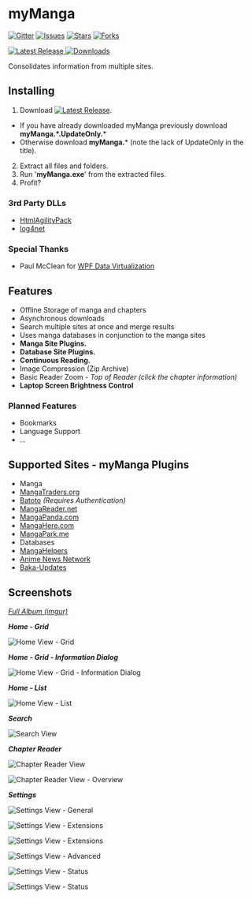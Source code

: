 # myManga

[![Gitter](https://img.shields.io/gitter/room/nwjs/nw.js.svg?style=flat-square)](https://gitter.im/jrjparks/myManga?utm_source=badge&utm_medium=badge&utm_campaign=pr-badge&utm_content=badge)
[![Issues](https://img.shields.io/github/issues/jrjparks/myManga.svg?style=flat-square)](https://github.com/jrjparks/myManga/issues)
[![Stars](https://img.shields.io/github/stars/jrjparks/myManga.svg?style=flat-square)](https://github.com/jrjparks/myManga/stargazers)
[![Forks](https://img.shields.io/github/forks/jrjparks/myManga.svg?style=flat-square)](https://github.com/jrjparks/myManga/network)

[![Latest Release](https://img.shields.io/github/release/jrjparks/myManga.svg?style=flat-square) ![Downloads](https://img.shields.io/github/downloads/jrjparks/myManga/latest/total.svg?style=flat-square)](https://github.com/jrjparks/myManga/releases/latest)

Consolidates information from multiple sites.

## Installing
1. Download [![Latest Release](https://img.shields.io/github/release/jrjparks/myManga.svg?style=flat-square)](https://github.com/jrjparks/myManga/releases/latest).
 * If you have already downloaded myManga previously download **myManga.\*.UpdateOnly.***
 * Otherwise download **myManga.*** (note the lack of UpdateOnly in the title).
2. Extract all files and folders.
3. Run '**myManga.exe**' from the extracted files.
4. Profit?

### 3rd Party DLLs
* [HtmlAgilityPack](https://htmlagilitypack.codeplex.com/)
* [log4net](https://logging.apache.org/log4net/)

### Special Thanks
* Paul McClean for [WPF Data Virtualization](http://www.codeproject.com/Articles/34405/WPF-Data-Virtualization)

## Features
* Offline Storage of manga and chapters
* Asynchronous downloads
* Search multiple sites at once and merge results
* Uses manga databases in conjunction to the manga sites
* **Manga Site Plugins.**
* **Database Site Plugins.**
* **Continuous Reading.**
* Image Compression (Zip Archive)
* Basic Reader Zoom - *Top of Reader (click the chapter information)*
* **Laptop Screen Brightness Control**

### Planned Features
* Bookmarks
* Language Support
* ...


## Supported Sites - myManga Plugins
* Manga
 * [MangaTraders.org](http://mangatraders.org/)
 * [Batoto](http://bato.to/) *(Requires Authentication)*
 * [MangaReader.net](http://www.mangareader.net/)
 * [MangaPanda.com](http://www.mangapanda.com/)
 * [MangaHere.com](http://www.mangahere.com/)
 * [MangaPark.me](http://www.mangapark.me/)
* Databases
 * [MangaHelpers](http://www.mangahelpers.com/manga/)
 * [Anime News Network](http://www.animenewsnetwork.com/)
 * [Baka-Updates](http://www.mangaupdates.com/)

## Screenshots
_[Full Album (imgur)](https://imgur.com/a/mAIJB)_

___Home - Grid___

![Home View - Grid](https://i.imgur.com/kNHjib8.jpg "Home View - Grid")

___Home - Grid - Information Dialog___

![Home View - Grid - Information Dialog](https://i.imgur.com/mhxZnqN.jpg "Home View - Grid - Information Dialog")

___Home - List___

![Home View - List](https://i.imgur.com/2SaYnmc.png "Home View - List")

___Search___

![Search View](https://i.imgur.com/UTzkIqx.png "Search View")

___Chapter Reader___

![Chapter Reader View](https://i.imgur.com/6NpGXga.jpg "Chapter Reader View")

![Chapter Reader View - Overview](https://i.imgur.com/zlOXZit.jpg "Chapter Reader View - Overview")

___Settings___

![Settings View - General](https://i.imgur.com/CI2exWD.png "Settings View - General")

![Settings View - Extensions](https://i.imgur.com/WU4odSR.png "Settings View - Extensions")

![Settings View - Extensions](https://i.imgur.com/tMXYmwO.png "Settings View - Extensions - Authentication")

![Settings View - Advanced](https://i.imgur.com/Ou0P36B.png "Settings View - Advanced")

![Settings View - Status](https://i.imgur.com/5WZHjcZ.png "Settings View - Status - Refresh All")

![Settings View - Status](https://i.imgur.com/EafzTuz.png "Settings View - Status - Chapter Download")
